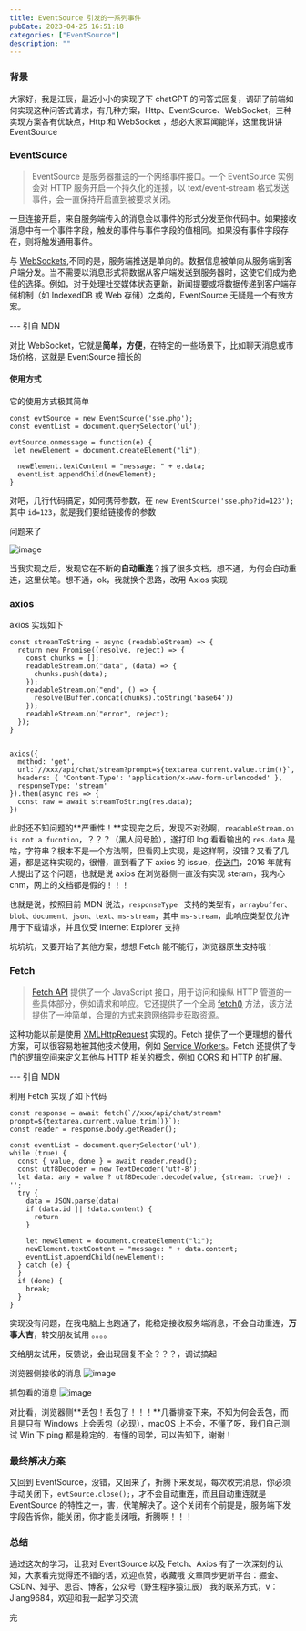 ```yaml
---
title: EventSource 引发的一系列事件
pubDate: 2023-04-25 16:51:18
categories: ["EventSource"]
description: ""
---
```


### 背景

大家好，我是江辰，最近小小的实现了下 chatGPT 的问答式回复，调研了前端如何实现这种问答式请求，有几种方案，Http、EventSource、WebSocket，三种实现方案各有优缺点，Http 和 WebSocket ，想必大家耳闻能详，这里我讲讲 EventSource

### EventSource

> EventSource 是服务器推送的一个网络事件接口。一个 EventSource 实例会对 HTTP 服务开启一个持久化的连接，以 text/event-stream 格式发送事件，会一直保持开启直到被要求关闭。

一旦连接开启，来自服务端传入的消息会以事件的形式分发至你代码中。如果接收消息中有一个事件字段，触发的事件与事件字段的值相同。如果没有事件字段存在，则将触发通用事件。

与 [WebSockets](https://developer.mozilla.org/zh-CN/docs/Web/API/WebSockets_API),不同的是，服务端推送是单向的。数据信息被单向从服务端到客户端分发。当不需要以消息形式将数据从客户端发送到服务器时，这使它们成为绝佳的选择。例如，对于处理社交媒体状态更新，新闻提要或将数据传递到客户端存储机制（如 IndexedDB 或 Web 存储）之类的，EventSource 无疑是一个有效方案。

--- 引自 MDN

对比 WebSocket，它就是**简单，方便**，在特定的一些场景下，比如聊天消息或市场价格，这就是 EventSource 擅长的

#### 使用方式

它的使用方式极其简单

```
const evtSource = new EventSource('sse.php');
const eventList = document.querySelector('ul');

evtSource.onmessage = function(e) {
 let newElement = document.createElement("li");

  newElement.textContent = "message: " + e.data;
  eventList.appendChild(newElement);
}
```

对吧，几行代码搞定，如何携带参数，在 `new EventSource('sse.php?id=123');` 其中 `id=123`，就是我们要给链接传的参数

问题来了

![image](https://user-images.githubusercontent.com/16217324/235046901-e3a94d7e-20a3-4fdb-a666-bf24db31c069.png)

当我实现之后，发现它在不断的**自动重连**？搜了很多文档，想不通，为何会自动重连，这里伏笔。想不通，ok，我就换个思路，改用 Axios 实现

### axios

axios 实现如下

```
const streamToString = async (readableStream) => {
  return new Promise((resolve, reject) => {
    const chunks = [];
    readableStream.on("data", (data) => {
      chunks.push(data);
    });
    readableStream.on("end", () => {
      resolve(Buffer.concat(chunks).toString('base64'))
    });
    readableStream.on("error", reject);
  });
}


axios({
  method: 'get',
  url:`//xxx/api/chat/stream?prompt=${textarea.current.value.trim()}`,
  headers: { 'Content-Type': 'application/x-www-form-urlencoded' },
  responseType: 'stream'
}).then(async res => {
  const raw = await streamToString(res.data);
})
```

此时还不知问题的**严重性！**实现完之后，发现不对劲啊，`readableStream.on is not a fucntion`，？？？（黑人问号脸），遂打印 log 看看输出的 `res.data` 是啥，字符串？根本不是一个方法啊，但看网上实现，是这样啊，没错？又看了几遍，都是这样实现的，很懵，直到看了下 axios 的 issue，[传送门](https://github.com/axios/axios/issues/479)，2016 年就有人提出了这个问题，也就是说 axios 在浏览器侧一直没有实现 steram，我内心 cnm，网上的文档都是假的！！！

也就是说，按照目前 MDN 说法，`responseType ` 支持的类型有，`arraybuffer、blob、document、json、text、ms-stream`，其中 `ms-stream`，此响应类型仅允许用于下载请求，并且仅受 Internet Explorer 支持

坑坑坑，又要开始了其他方案，想想 Fetch 能不能行，浏览器原生支持哦！

### Fetch

> [Fetch API](https://developer.mozilla.org/zh-CN/docs/Web/API/Fetch_API) 提供了一个 JavaScript 接口，用于访问和操纵 HTTP 管道的一些具体部分，例如请求和响应。它还提供了一个全局 [fetch()](https://developer.mozilla.org/zh-CN/docs/Web/API/fetch) 方法，该方法提供了一种简单，合理的方式来跨网络异步获取资源。

这种功能以前是使用 [XMLHttpRequest](https://developer.mozilla.org/zh-CN/docs/Web/API/XMLHttpRequest) 实现的。Fetch 提供了一个更理想的替代方案，可以很容易地被其他技术使用，例如 [Service Workers](https://developer.mozilla.org/zh-CN/docs/Web/API/Service_Worker_API)。Fetch 还提供了专门的逻辑空间来定义其他与 HTTP 相关的概念，例如 [CORS](https://developer.mozilla.org/zh-CN/docs/Web/HTTP/CORS) 和 HTTP 的扩展。

--- 引自 MDN

利用 Fetch 实现了如下代码

```
const response = await fetch(`//xxx/api/chat/stream?prompt=${textarea.current.value.trim()}`);
const reader = response.body.getReader();

const eventList = document.querySelector('ul');
while (true) {
  const { value, done } = await reader.read();
  const utf8Decoder = new TextDecoder('utf-8');
  let data: any = value ? utf8Decoder.decode(value, {stream: true}) : '';
  try {
    data = JSON.parse(data)
    if (data.id || !data.content) {
      return
    }

    let newElement = document.createElement("li");
    newElement.textContent = "message: " + data.content;
    eventList.appendChild(newElement);
  } catch (e) {
  }
  if (done) {
    break;
  }
}
```

实现没有问题，在我电脑上也跑通了，能稳定接收服务端消息，不会自动重连，**万事大吉**，转交朋友试用
。。。。

交给朋友试用，反馈说，会出现回复不全？？？，调试搞起

浏览器侧接收的消息
![image](https://user-images.githubusercontent.com/16217324/235064685-7a527f0d-5e74-46ef-b350-e8b2844401dc.png)

抓包看的消息
![image](https://user-images.githubusercontent.com/16217324/235064723-f26b5c86-7c07-4fbd-861e-ad6f3a47cb75.png)

对比看，浏览器侧**丢包！丢包了！！！**几番排查下来，不知为何会丢包，而且是只有 Windows 上会丢包（必现），macOS 上不会，不懂了呀，我们自己测试 Win 下 ping 都是稳定的，有懂的同学，可以告知下，谢谢！

### 最终解决方案

又回到 EventSource，没错，又回来了，折腾下来发现，每次收完消息，你必须手动关闭下，`evtSource.close();`，才不会自动重连，而且自动重连就是 EventSource 的特性之一，害，伏笔解决了。这个关闭有个前提是，服务端下发字段告诉你，能关闭，你才能关闭哦，折腾啊！！！

### 总结

通过这次的学习，让我对 EventSource 以及 Fetch、Axios 有了一次深刻的认知，大家看完觉得还不错的话，欢迎点赞，收藏哦
文章同步更新平台：掘金、CSDN、知乎、思否、博客，公众号（野生程序猿江辰）
我的联系方式，v：Jiang9684，欢迎和我一起学习交流

完
